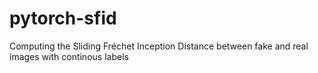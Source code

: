 # pytorch-sfid
Computing the Sliding Fréchet Inception Distance between fake and real images with continous labels
